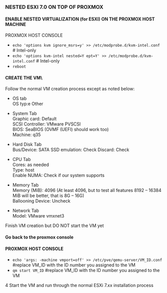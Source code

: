 ### NESTED ESXI 7.0 ON TOP OF PROXMOX

#### ENABLE NESTED VIRTUALIZATION (for ESXI) ON THE PROXMOX HOST MACHINE
PROXMOX HOST CONSOLE
- `echo 'options kvm ignore_msrs=y' >> /etc/modprobe.d/kvm-intel.conf `      # Intel-only
- `echo 'options kvm-intel nested=Y ept=Y' >> /etc/modprobe.d/kvm-intel.conf` # Intel-only
- `reboot`

#### CREATE THE VM\
Follow the normal VM creation process except as noted below:

- OS tab\
OS typ:e Other

- System Tab\
Graphic card: Default\
SCSI Controller: VMware PVSCSI\
BIOS: SeaBIOS (OVMF (UEFI) should work too)\
Machine: q35

- Hard Disk Tab\
Bus/Device: SATA
SSD emulation: Check
Discard: Check

- CPU Tab\
Cores: as needed\
Type: host\
Enable NUMA: Check if our system supports

- Memory Tab\
Memory (MiB): 4096 (At least 4096, but to test all features 8192 – 16384 MiB will be better, that is 8G – 16G)\
Ballooning Device: Uncheck

- Network Tab\
Model: VMware vmxnet3

Finish VM creation but DO NOT start the VM yet

#### Go back to the proxmox console

#### PROXMOX HOST CONSOLE
- `echo 'args: -machine vmport=off' >> /etc/pve/qemu-server/VM_ID.conf` #replace VM_ID with the ID number you assigned to the VM
- `qm start VM_ID` #replace VM_ID with the ID number you assigned to the VM

4 Start the VM and run through the normal ESXi 7.xx installation process
